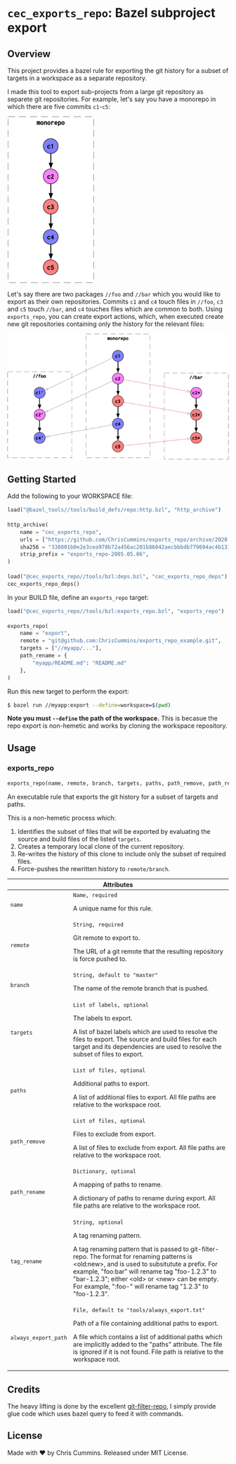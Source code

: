 # `cec_exports_repo`: Bazel subproject export

## Overview

This project provides a bazel rule for exporting the git history for a subset of targets in a workspace as a separate repository.

I made this tool to export sub-projects from a large git repository as separete git repositories. For example, let's say you have a monorepo in which there are five commits `c1`-`c5`:

![](overview1.png)

Let's say there are two packages `//foo` and `//bar` which you would like to export as their own repositories. Commits `c1` and `c4` touch files in `//foo`, `c3` and `c5` touch `//bar`, and `c4` touches files which are common to both. Using `exports_repo`, you can create export actions, which, when executed create new git repositories containing only the history for the relevant files:

![](overview2.png)


## Getting Started

Add the following to your WORKSPACE file:

```py
load("@bazel_tools//tools/build_defs/repo:http.bzl", "http_archive")

http_archive(
    name = "cec_exports_repo",
    urls = ["https://github.com/ChrisCummins/exports_repo/archive/2020.05.06.tar.gz"],
    sha256 = "338001b0e2e3cea978b72a456ac201b86042aecbbbdb779694ac4b131e949fc2",
    strip_prefix = "exports_repo-2005.05.06",
)

load("@cec_exports_repo//tools/bzl:deps.bzl", "cec_exports_repo_deps")
cec_exports_repo_deps()
```


In your BUILD file, define an `exports_repo` target:

```py
load("@cec_exports_repo//tools/bzl:exports_repo.bzl", "exports_repo")

exports_repo(
    name = "export",
    remote = "git@github.com:ChrisCummins/exports_repo_example.git",
    targets = ["//myapp/..."],
    path_rename = {
        "myapp/README.md": "README.md"
    },
)
```

Run this new target to perform the export:

```sh
$ bazel run //myapp:export --define=workspace=$(pwd)
```

**Note you must `--define` the path of the workspace.** This is becasue the repo export is non-hemetic and works by cloning the workspace repository.


## Usage


### exports_repo

```py
exports_repo(name, remote, branch, targets, paths, path_remove, path_rename, tag_rename, always_export_path)
```

An executable rule that exports the git history for a subset of targets and paths.

This is a non-hemetic process which:

1. Identifies the subset of files that will be exported by evaluating the source and build files of the listed `targets`.
2. Creates a temporary local clone of the current repository.
3. Re-writes the history of this clone to include only the subset of required files.
4. Force-pushes the rewritten history to `remote/branch`.

<table class="table table-condensed table-bordered table-params">
  <colgroup>
    <col class="col-param" />
    <col class="param-description" />
  </colgroup>
  <thead>
    <tr>
      <th colspan="2">Attributes</th>
    </tr>
  </thead>
  <tbody>
    <tr>
      <td><code>name</code></td>
      <td>
        <code>Name, required</code>
        <p>A unique name for this rule.</p>
      </td>
    </tr>
    <tr>
      <td><code>remote</code></td>
      <td>
        <code>String, required</code>
        <p>Git remote to export to.</p>
        <p>
          The URL of a git remote that the resulting repository is force pushed to.
        </p>
      </td>
    </tr>
    <tr>
      <td><code>branch</code></td>
      <td>
        <code>String, default to "master"</code>
        <p>
          The name of the remote branch that is pushed.
        </p>
      </td>
    </tr>
    <tr>
      <td><code>targets</code></td>
      <td>
        <code>List of labels, optional</code>
        <p>The labels to export.</p>
        <p>
          A list of bazel labels which are used to resolve the files to export. The source and build files for each target and its dependencies are used to resolve the subset of files to export.
        </p>
      </td>
    </tr>
    <tr>
      <td><code>paths</code></td>
      <td>
        <code>List of files, optional</code>
        <p>Additional paths to export.</p>
        <p>
          A list of additional files to export. All file paths are relative to the workspace root.
        </p>
      </td>
    </tr>
    <tr>
      <td><code>path_remove</code></td>
      <td>
        <code>List of files, optional</code>
        <p>Files to exclude from export.</p>
        <p>
          A list of files to exclude from export. All file paths are relative to the workspace root.
        </p>
      </td>
    </tr>
    <tr>
      <td><code>path_rename</code></td>
      <td>
        <code>Dictionary, optional</code>
        <p>A mapping of paths to rename.</p>
        <p>
          A dictionary of paths to rename during export. All file paths are relative to the workspace root.
        </p>
      </td>
    </tr>
    <tr>
      <td><code>tag_rename</code></td>
      <td>
        <code>String, optional</code>
        <p>A tag renaming pattern.</p>
        <p>
          A tag renaming pattern that is passed to git-filter-repo. The format for renaming patterns is &lt;old:new&gt;, and is used to subsitutute a prefix. For example, "foo:bar" will rename tag "foo-1.2.3" to "bar-1.2.3"; either &lt;old&gt; or &lt;new&gt; can be empty. For example, ":foo-" will rename tag "1.2.3" to "foo-1.2.3".
        </p>
      </td>
    </tr>
    <tr>
      <td><code>always_export_path</code></td>
      <td>
        <code>File, default to "tools/always_export.txt"</code>
        <p>Path of a file containing additional paths to export.</p>
        <p>
          A file which contains a list of additional paths which are implicitly added to the "paths" attribute. The file is ignored if it is not found. File path is relative to the workspace root.
        </p>
      </td>
    </tr>
  </tbody>
</table>


## Credits

The heavy lifting is done by the excellent [git-filter-repo](https://github.com/newren/git-filter-repo), I simply provide glue code which uses bazel query to feed it with commands.


## License

Made with ❤️ by Chris Cummins. Released under MIT License.
